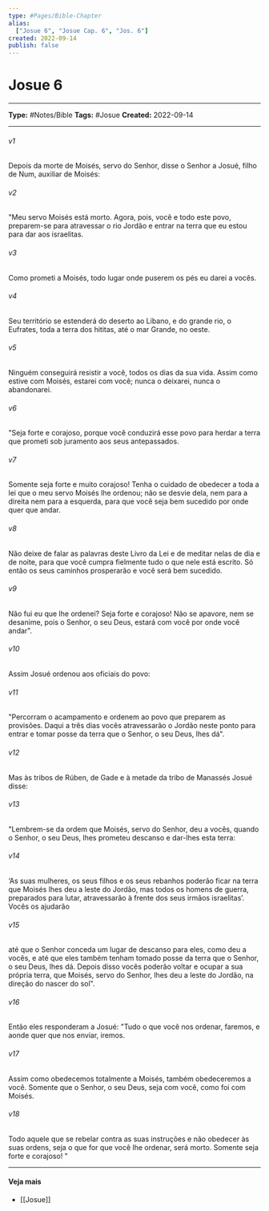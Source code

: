 ```yaml
---
type: #Pages/Bible-Chapter
alias:
  ["Josue 6", "Josue Cap. 6", "Jos. 6"]
created: 2022-09-14
publish: false
---
```


# Josue 6

---

**Type:** #Notes/Bible
**Tags:** #Josue
**Created:** 2022-09-14

---

###### v1
Depois da morte de Moisés, servo do Senhor, disse o Senhor a Josué, filho de Num, auxiliar de Moisés:
###### v2
"Meu servo Moisés está morto. Agora, pois, você e todo este povo, preparem-se para atravessar o rio Jordão e entrar na terra que eu estou para dar aos israelitas.
###### v3
Como prometi a Moisés, todo lugar onde puserem os pés eu darei a vocês.
###### v4
Seu território se estenderá do deserto ao Líbano, e do grande rio, o Eufrates, toda a terra dos hititas, até o mar Grande, no oeste.
###### v5
Ninguém conseguirá resistir a você, todos os dias da sua vida. Assim como estive com Moisés, estarei com você; nunca o deixarei, nunca o abandonarei.
###### v6
"Seja forte e corajoso, porque você conduzirá esse povo para herdar a terra que prometi sob juramento aos seus antepassados.
###### v7
Somente seja forte e muito corajoso! Tenha o cuidado de obedecer a toda a lei que o meu servo Moisés lhe ordenou; não se desvie dela, nem para a direita nem para a esquerda, para que você seja bem sucedido por onde quer que andar.
###### v8
Não deixe de falar as palavras deste Livro da Lei e de meditar nelas de dia e de noite, para que você cumpra fielmente tudo o que nele está escrito. Só então os seus caminhos prosperarão e você será bem sucedido.
###### v9
Não fui eu que lhe ordenei? Seja forte e corajoso! Não se apavore, nem se desanime, pois o Senhor, o seu Deus, estará com você por onde você andar".
###### v10
Assim Josué ordenou aos oficiais do povo:
###### v11
"Percorram o acampamento e ordenem ao povo que preparem as provisões. Daqui a três dias vocês atravessarão o Jordão neste ponto para entrar e tomar posse da terra que o Senhor, o seu Deus, lhes dá".
###### v12
Mas às tribos de Rúben, de Gade e à metade da tribo de Manassés Josué disse:
###### v13
"Lembrem-se da ordem que Moisés, servo do Senhor, deu a vocês, quando o Senhor, o seu Deus, lhes prometeu descanso e dar-lhes esta terra:
###### v14
‘As suas mulheres, os seus filhos e os seus rebanhos poderão ficar na terra que Moisés lhes deu a leste do Jordão, mas todos os homens de guerra, preparados para lutar, atravessarão à frente dos seus irmãos israelitas’. Vocês os ajudarão
###### v15
até que o Senhor conceda um lugar de descanso para eles, como deu a vocês, e até que eles também tenham tomado posse da terra que o Senhor, o seu Deus, lhes dá. Depois disso vocês poderão voltar e ocupar a sua própria terra, que Moisés, servo do Senhor, lhes deu a leste do Jordão, na direção do nascer do sol".
###### v16
Então eles responderam a Josué: "Tudo o que você nos ordenar, faremos, e aonde quer que nos enviar, iremos.
###### v17
Assim como obedecemos totalmente a Moisés, também obedeceremos a você. Somente que o Senhor, o seu Deus, seja com você, como foi com Moisés.
###### v18
Todo aquele que se rebelar contra as suas instruções e não obedecer às suas ordens, seja o que for que você lhe ordenar, será morto. Somente seja forte e corajoso! "


---

#### Veja mais

- [[Josue]]

